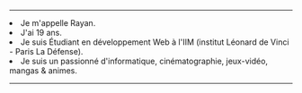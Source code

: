 <hr>
<li> Je m'appelle Rayan. <br>
<li> J'ai 19 ans. <br>
<li> Je suis Étudiant en développement Web à l'IIM (institut Léonard de Vinci - Paris La Défense). <br>
<li> Je suis un passionné d'informatique, cinématographie, jeux-vidéo, mangas & animes. <br>
<hr>

